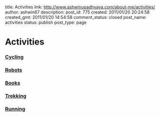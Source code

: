 title: Activities
link: http://www.ashwinupadhyaya.com/about-me/activities/
author: ashwin67
description: 
post_id: 775
created: 2011/01/20 20:24:58
created_gmt: 2011/01/20 14:54:58
comment_status: closed
post_name: activities
status: publish
post_type: page

# Activities

### [Cycling](http://ashwinupadhyaya.com/activities)

### [Robots](http://ashwinupadhyaya.com/activities)

### [Books](http://ashwinupadhyaya.com/activities)

### [Trekking](http://ashwinupadhyaya.com/activities)

### [Running](http://ashwinupadhyaya.com/activities)